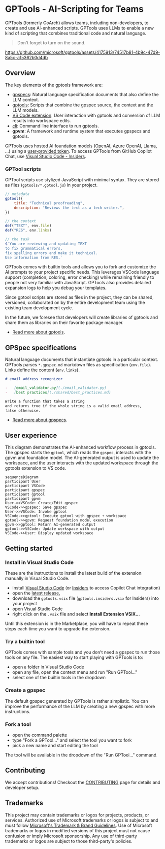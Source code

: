 # GPTools - AI-Scripting for Teams

GPTools (formerly CoArch) allows teams, including non-developers, to create and use AI-enhanced scripts. GPTools uses LLMs to enable a new kind of scripting that combines traditional code and natural language.

> Don't forget to turn on the sound.

https://github.com/microsoft/gptools/assets/4175913/74517b81-4b9c-47d9-8a5c-a15362b0d4db

## Overview

The key elements of the gptools framework are:

-   [gpspecs](./docs/gpspecs.md): Natural language specification documents that also define the LLM context.
-   [gptools](./docs/gptools.md): Scripts that combine the gpspec source, the context and the LLM models.
-   [VS Code extension](./packages/vscode/README.md): User interaction with gptools and conversion of LLM results into workspace edits.
-   [cli](./docs/cli.md): Command line interface to run gptools.
-   **gpvm**: A framework and runtime system that executes gpspecs and gptools.

GPTools uses hosted AI foundation models (OpenAI, Azure OpenAI, Llama, ...) using a [user-provided token](./docs/token.md).
To access GPTools from GitHub Copilot Chat, use [Visual Studio Code - Insiders](https://code.visualstudio.com/insiders/).

### GPTool scripts

GPTool scripts use stylized JavaScript with minimal syntax. They are stored as files (`gptools/*.gptool.js`) in your project.

```js
// metadata
gptool({
    title: "Technical proofreading",
    description: "Reviews the text as a tech writer.",
})

// the context
def("TEXT", env.file)
def("RES", env.links)

// the task
$`You are reviewing and updating TEXT 
to fix grammatical errors, 
fix spelling errors and make it technical.
Use information from RES.`
```

GPTools comes with builtin tools and allows you to fork and customize the AI prompts to your project specific needs.
This leverages VSCode language support (completion, coloring, error checking)
while remaining friendly to people not very familiar with JavaScript.
GPTools also provides detailed expansion logs to help you debug your templates.

Since gptool scripts are stored as files in the project, they can be shared, versioned, collaborated on by the entire development team
using the existing team development cycle.

In the future, we foresee that developers will create libraries of gptools and share them as libraries on their favorite package manager.

-   [Read more about gptools](./docs/gptools.md).

## GPSpec specifications

Natural language documents that instantiate gptools in a particular context. GPTools parses `*.gpspec.md` markdown files as specification (`env.file`). Links define the content (`env.links`).

```markdown
# email address recognizer

-   [email_validator.py](./email_validator.py)
-   [best practices](./shared/best_practices.md)

Write a function that takes a string
and returns true if the whole string is a valid email address,
false otherwise.
```

-   [Read more about gpspecs](./docs/gpspecs.md).

## User experience

This diagram demonstrates the AI-enhanced workflow process in gptools. The gpspec starts the `gptool`, which reads the `gpspec`, interacts with the gpvm and foundation model.
The AI-generated output is used to update the workspace, and the user interacts with the updated workspace through the gptools extension to VS code.

```mermaid
sequenceDiagram
participant User
participant VSCode
participant gpspec
participant gptool
participant gpvm
User->>VSCode: Create/Edit gpspec
VSCode->>gpspec: Save gpspec
User->>VSCode: Invoke gptool
VSCode->>gptool: Execute gptool with gpspec + workspace
gptool->>gpvm: Request foundation model execution
gpvm->>gptool: Return AI-generated output
gptool->>VSCode: Update workspace with output
VSCode->>User: Display updated workspace
```

## Getting started

### Install in Visual Studio Code

These are the instructions to install the latest build of the extension manually in Visual Studio Code.

-   install [Visual Studio Code](https://code.visualstudio.com/Download) (or [Insiders](https://code.visualstudio.com/insiders/) to access Copilot Chat integration)
-   open the [latest release](https://github.com/microsoft/gptools/releases/latest/),
-   download the `gptools.vsix` file (`gptools.insiders.vsix` for Insiders) into your project
-   open Visual Studio Code
-   right click on the `.vsix` file and select **Install Extension VSIX...**

Until this extension is in the Marketplace, you will have to repeat these steps each time you want to upgrade the extension.

### Try a builtin tool

GPTools comes with sample tools and you don't need a gpspec to run those tools on any file. The easiest way to start playing with GPTools is to:

-   open a folder in Visual Studio Code
-   open any file, open the context menu and run "Run GPTool..."
-   select one of the builtin tools in the dropdown

### Create a gpspec

The default gpspec generated by GPTools is rather simplistic. You can improve the performance of the LLM
by creating a new gpspec with more instructions.

### Fork a tool

-   open the command palette
-   type "Fork a GPTool..." and select the tool you want to fork
-   pick a new name and start editing the tool

The tool will be available in the dropdown of the "Run GPTool..." command.

## Contributing

We accept contributions! Checkout the [CONTRIBUTING](./CONTRIBUTING.md) page for details and developer setup.

## Trademarks

This project may contain trademarks or logos for projects, products, or services. Authorized use of Microsoft
trademarks or logos is subject to and must follow
[Microsoft's Trademark & Brand Guidelines](https://www.microsoft.com/en-us/legal/intellectualproperty/trademarks/usage/general).
Use of Microsoft trademarks or logos in modified versions of this project must not cause confusion or imply Microsoft sponsorship.
Any use of third-party trademarks or logos are subject to those third-party's policies.
